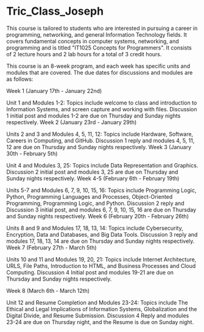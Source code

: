 # Tric_Class_Joseph

This course is tailored to students who are interested in pursuing a career in programming, networking, and general Information Technology fields. It covers fundamental concepts in computer systems, networking, and programming and is titled "IT1025 Concepts for Programmers". It consists of 2 lecture hours and 2 lab hours for a total of 3 credit hours.

This course is an 8-week program, and each week has specific units and modules that are covered. The due dates for discussions and modules are as follows:

Week 1 (January 17th - January 22nd)

Unit 1 and Modules 1-2: Topics include welcome to class and introduction to Information Systems, and screen capture and working with files. Discussion 1 initial post and modules 1-2 are due on Thursday and Sunday nights respectively.
Week 2 (January 23rd - January 29th)

Units 2 and 3 and Modules 4, 5, 11, 12: Topics include Hardware, Software, Careers in Computing, and GitHub. Discussion 1 reply and modules 4, 5, 11, 12 are due on Thursday and Sunday nights respectively.
Week 3 (January 30th - February 5th)

Unit 4 and Modules 3, 25: Topics include Data Representation and Graphics. Discussion 2 initial post and modules 3, 25 are due on Thursday and Sunday nights respectively.
Week 4-5 (February 6th - February 19th)

Units 5-7 and Modules 6, 7, 9, 10, 15, 16: Topics include Programming Logic, Python, Programming Languages and Processes, Object-Oriented Programming, Programming Logic, and Python. Discussion 2 reply and Discussion 3 initial post, and modules 6, 7, 9, 10, 15, 16 are due on Thursday and Sunday nights respectively.
Week 6 (February 20th - February 26th)

Units 8 and 9 and Modules 17, 18, 13, 14: Topics include Cybersecurity, Encryption, Data and Databases, and Big Data Tools. Discussion 3 reply and modules 17, 18, 13, 14 are due on Thursday and Sunday nights respectively.
Week 7 (February 27th - March 5th)

Units 10 and 11 and Modules 19, 20, 21: Topics include Internet Architecture, URLS, File Paths, Introduction to HTML, and Business Processes and Cloud Computing. Discussion 4 Initial post and modules 19-21 are due on Thursday and Sunday nights respectively.

Week 8 (March 6th - March 12th)

Unit 12 and Resume Completion and Modules 23-24: Topics include The Ethical and Legal Implications of Information Systems, Globalization and the Digital Divide, and Resume Submission. Discussion 4 Reply and modules 23-24 are due on Thursday night, and the Resume is due on Sunday night. 
